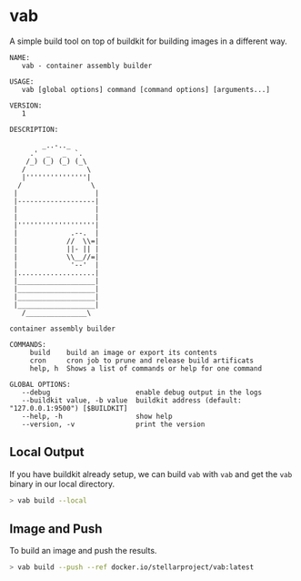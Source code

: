 # vab

A simple build tool on top of buildkit for building images in a different way.

```
NAME:
   vab - container assembly builder

USAGE:
   vab [global options] command [command options] [arguments...]

VERSION:
   1

DESCRIPTION:

        _..-.._
     .'  _   _  `.
    /_) (_) (_) (_\
   /               \
   |'''''''''''''''|
  /                 \
 |                   |
 |-------------------|
 |                   |
 |                   |
 |'''''''''''''''''''|
 |             .--.  |
 |            //  \\=|
 |            ||- || |
 |            \\__//=|
 |             '--'  |
 |...................|
 |___________________|
 |___________________|
 |___________________|
 |___________________|
   /_______________\

container assembly builder

COMMANDS:
     build    build an image or export its contents
     cron     cron job to prune and release build artificats
     help, h  Shows a list of commands or help for one command

GLOBAL OPTIONS:
   --debug                     enable debug output in the logs
   --buildkit value, -b value  buildkit address (default: "127.0.0.1:9500") [$BUILDKIT]
   --help, -h                  show help
   --version, -v               print the version
```

## Local Output

If you have buildkit already setup, we can build `vab` with `vab` and get the `vab` binary
in our local directory.

```bash
> vab build --local
```

## Image and Push

To build an image and push the results.

```bash
> vab build --push --ref docker.io/stellarproject/vab:latest
```
